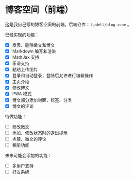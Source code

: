 # 博客空间（前端）

这是我自己写的博客空间的前端。后端仓库： `hpdell/blog-zone` 。

已经实现的功能：

- [x] 发表、删除微文和博文
- [x] Markdown 编写和渲染
- [x] MathJax 支持
- [x] 乐谱支持
- [x] 粘贴上传图片
- [x] 登录和自动登录，登陆后允许进行编辑操作
- [x] 主页介绍
- [x] 修改博文
- [x] PWA 模式
- [x] 博文部分添加封面、标签、分类
- [x] 博文的评论

待做功能：

- [ ] 修改微文
- [ ] 添加、修改状态时的退出提示
- [ ] 点赞、微文的评论
- [ ] 相册功能

未来可能会添加的功能：

- [ ] 多用户支持
- [ ] 好友系统
